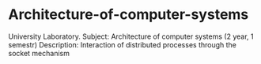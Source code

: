 # Architecture-of-computer-systems
University Laboratory. Subject: Architecture of computer systems (2 year, 1 semestr)
Description: Interaction of distributed processes through the socket mechanism
